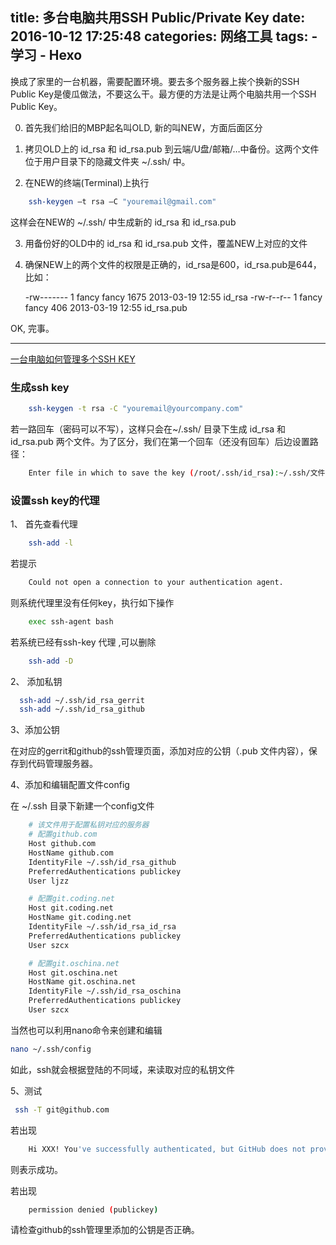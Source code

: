 title: 多台电脑共用SSH Public/Private Key
date: 2016-10-12 17:25:48
categories: 网络工具
tags: 
     - 学习
     - Hexo
---
换成了家里的一台机器，需要配置环境。要去多个服务器上挨个换新的SSH Public Key是傻瓜做法，不要这么干。最方便的方法是让两个电脑共用一个SSH Public Key。

<!--more-->
 0. 首先我们给旧的MBP起名叫OLD, 新的叫NEW，方面后面区分

1. 拷贝OLD上的 id_rsa 和 id_rsa.pub 到云端/U盘/邮箱/…中备份。这两个文件位于用户目录下的隐藏文件夹 ~/.ssh/ 中。

2. 在NEW的终端(Terminal)上执行

``` bash
    ssh-keygen –t rsa –C "youremail@gmail.com"
```

这样会在NEW的 ~/.ssh/ 中生成新的 id_rsa 和 id_rsa.pub

3. 用备份好的OLD中的 id_rsa 和 id_rsa.pub 文件，覆盖NEW上对应的文件

4. 确保NEW上的两个文件的权限是正确的，id_rsa是600，id_rsa.pub是644，比如：


     -rw------- 1 fancy fancy 1675 2013-03-19 12:55 id_rsa
     -rw-r--r-- 1 fancy fancy 406 2013-03-19 12:55 id_rsa.pub


OK, 完事。


-----------------


[一台电脑如何管理多个SSH KEY](http://blog.csdn.net/wwmusic/article/details/51027458)

	

### 生成ssh key    



  ``` bash
      ssh-keygen -t rsa -C "youremail@yourcompany.com"  
  ```

若一路回车（密码可以不写），这样只会在~/.ssh/ 目录下生成 id_rsa 和 id_rsa.pub 两个文件。为了区分，我们在第一个回车（还没有回车）后边设置路径：

``` bash
    Enter file in which to save the key (/root/.ssh/id_rsa):~/.ssh/文件名 
```

### 设置ssh key的代理

1、 首先查看代理

``` bash
    ssh-add -l  
```

若提示 

``` bash
    Could not open a connection to your authentication agent.  
```

则系统代理里没有任何key，执行如下操作

``` bash
    exec ssh-agent bash  
```

若系统已经有ssh-key 代理 ,可以删除

``` bash
    ssh-add -D  
```

2、 添加私钥

``` bash
  ssh-add ~/.ssh/id_rsa_gerrit  
  ssh-add ~/.ssh/id_rsa_github  
```

3、添加公钥

在对应的gerrit和github的ssh管理页面，添加对应的公钥（.pub 文件内容），保存到代码管理服务器。


4、添加和编辑配置文件config

在 ~/.ssh 目录下新建一个config文件

``` bash
    # 该文件用于配置私钥对应的服务器
    # 配置github.com
    Host github.com
    HostName github.com
    IdentityFile ~/.ssh/id_rsa_github
    PreferredAuthentications publickey
    User ljzz

    # 配置git.coding.net 
    Host git.coding.net
    HostName git.coding.net
    IdentityFile ~/.ssh/id_rsa_id_rsa
    PreferredAuthentications publickey
    User szcx

    # 配置git.oschina.net
    Host git.oschina.net
    HostName git.oschina.net
    IdentityFile ~/.ssh/id_rsa_oschina
    PreferredAuthentications publickey
    User szcx
```
 当然也可以利用nano命令来创建和编辑

``` bash
nano ~/.ssh/config  
```

如此，ssh就会根据登陆的不同域，来读取对应的私钥文件


5、测试

``` bash
 ssh -T git@github.com  
```
若出现

``` bash
    Hi XXX! You've successfully authenticated, but GitHub does not provide shell access.  
```

则表示成功。

若出现

``` bash
    permission denied (publickey)  
```

请检查github的ssh管理里添加的公钥是否正确。
